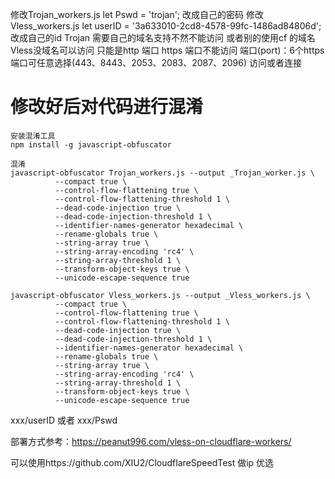 修改Trojan_workers.js 
let Pswd = 'trojan'; 改成自己的密码
修改Vless_workers.js 
let userID = '3a633010-2cd8-4578-99fc-1486ad84806d'; 改成自己的id
Trojan 需要自己的域名支持不然不能访问
或者别的使用cf 的域名
Vless没域名可以访问 只能是http 端口 https 端口不能访问
端口(port)：6个https端口可任意选择(443、8443、2053、2083、2087、2096)
访问或者连接

# 修改好后对代码进行混淆
```
安装混淆工具
npm install -g javascript-obfuscator

混淆
javascript-obfuscator Trojan_workers.js --output _Trojan_worker.js \
          --compact true \
          --control-flow-flattening true \
          --control-flow-flattening-threshold 1 \
          --dead-code-injection true \
          --dead-code-injection-threshold 1 \
          --identifier-names-generator hexadecimal \
          --rename-globals true \
          --string-array true \
          --string-array-encoding 'rc4' \
          --string-array-threshold 1 \
          --transform-object-keys true \
          --unicode-escape-sequence true

javascript-obfuscator Vless_workers.js --output _Vless_workers.js \
          --compact true \
          --control-flow-flattening true \
          --control-flow-flattening-threshold 1 \
          --dead-code-injection true \
          --dead-code-injection-threshold 1 \
          --identifier-names-generator hexadecimal \
          --rename-globals true \
          --string-array true \
          --string-array-encoding 'rc4' \
          --string-array-threshold 1 \
          --transform-object-keys true \
          --unicode-escape-sequence true 
```
xxx/userID 或者 xxx/Pswd


部署方式参考：https://peanut996.com/vless-on-cloudflare-workers/



可以使用https://github.com/XIU2/CloudflareSpeedTest 做ip 优选



